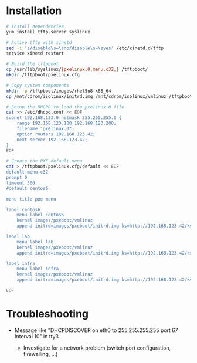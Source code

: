 Installation
============

``` bash
# Install dependencies
yum install tftp-server syslinux

# Active tftp with xinetd
sed -i 's/disable\s=\sno/disable\s=\syes' /etc/xinetd.d/tftp
service xinetd restart

# Build the tftpboot
cp /usr/lib/syslinux/{pxelinux.0,menu.c32,} /tftpboot/
mkdir /tftpboot/pxelinux.cfg

# Copy system components
mkdir -p /tftpboot/images/rhel5u8-x86_64
cp /mnt/cdrom/isolinux/initrd.img /mnt/cdrom/isolinux/vmlinuz /tftpboot/images/rhel5u8-x86_64

# Setup the DHCPD to load the pxelinux.0 file
cat >> /etc/dhcpd.conf << EOF
subnet 192.168.123.0 netmask 255.255.255.0 {
    range 192.168.123.100 192.168.123.200;
    filename "pxelinux.0";
    option routers 192.168.123.42;
    next-server 192.168.123.42;
}
EOF

# Create the PXE default menu
cat > /tftpboot/pxelinux.cfg/default << EOF
default menu.c32
prompt 0
timeout 300
#default centos6

menu title pxe menu

label centos6
    menu label centos6
    kernel images/pxeboot/vmlinuz
    append initrd=images/pxeboot/initrd.img ks=http://192.168.123.42/ks/ks-rhel6.cfg

label lab
    menu label lab
    kernel images/pxeboot/vmlinuz
    append initrd=images/pxeboot/initrd.img ks=http://192.168.123.42/ks/ks-el6-lab.cfg

label infra
    menu label infra
    kernel images/pxeboot/vmlinuz
    append initrd=images/pxeboot/initrd.img ks=http://192.168.123.42/ks/ks-el6-infra.cfg

EOF
```

Troubleshooting
===============

-   Message like "DHCPDISCOVER on eth0 to 255.255.255.255 port 67 interval 10" in tty3

    -   Investigate for a network problem (switch port configuration, firewalling, …)


